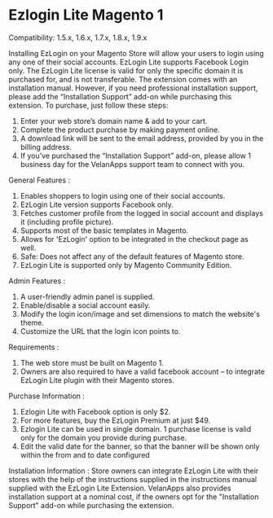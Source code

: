 # Ezlogin Lite Magento 1

Compatibility: 1.5.x, 1.6.x, 1.7.x, 1.8.x, 1.9.x

Installing EzLogin on your Magento Store will allow your users to login using any one of their social accounts. EzLogin Lite supports Facebook Login only. The EzLogin Lite license is valid for only the specific domain it is purchased for, and is not transferable. The extension comes with an installation manual. However, if you need professional installation support, please add the “Installation Support” add-on while purchasing this extension. To purchase, just follow these steps:
1. Enter your web store’s domain name & add to your cart.
2. Complete the product purchase by making payment online.
3. A download link will be sent to the email address, provided by you in the billing address.
4. If you’ve purchased the “Installation Support” add-on, please allow 1 business day for the VelanApps support team to connect with you.

General Features :
1. Enables shoppers to login using one of their social accounts.
2. EzLogin Lite version supports Facebook only.
3. Fetches customer profile from the logged in social account and displays it (including profile picture).
4. Supports most of the basic templates in Magento.
5. Allows for 'EzLogin' option to be integrated in the checkout page as well.
6. Safe: Does not affect any of the default features of Magento store.
7. EzLogin Lite is supported only by Magento Community Edition.
      
Admin Features :
1. A user-friendly admin panel is supplied.
2. Enable/disable a social account easily.
3. Modify the login icon/image and set dimensions to match the website's theme.
4. Customize the URL that the login icon points to.
      
Requirements :
1. The web store must be built on Magento 1.
2. Owners are also required to have a valid facebook account – to integrate EzLogin Lite plugin with their Magento stores.
      
Purchase Information :
1. Ezlogin Lite with Facebook option is only $2.
2. For more features, buy the EzLogin Premium at just $49.
3. Ezlogin Lite can be used in single domain. 1 purchase license is valid only for the domain you provide during purchase.
4. Edit the valid date for the banner, so that the banner will be shown only within the from and to date configured
      
Installation Information :
Store owners can integrate EzLogin Lite with their stores with the help of the instructions supplied in the instructions manual supplied with the EzLogin Lite Extension. VelanApps also provides installation support at a nominal cost, if the owners opt for the "Installation Support" add-on while purchasing the extension.
